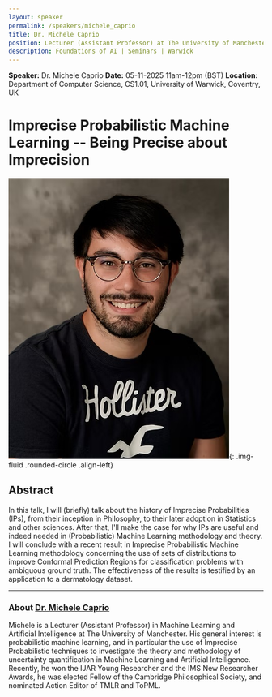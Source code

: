 ```yaml
---
layout: speaker
permalink: /speakers/michele_caprio
title: Dr. Michele Caprio
position: Lecturer (Assistant Professor) at The University of Manchester
description: Foundations of AI | Seminars | Warwick
---
```


**Speaker:** Dr. Michele Caprio
**Date:** 05-11-2025 11am-12pm (BST)
**Location:** Department of Computer Science, CS1.01, University of Warwick, Coventry, UK

# Imprecise Probabilistic Machine Learning -- Being Precise about Imprecision

![Dr. Michele Caprio](/assets/img/michele_caprio.jpeg){: .img-fluid .rounded-circle .align-left}

## Abstract

In this talk, I will (briefly) talk about the history of Imprecise Probabilities (IPs), from their inception in Philosophy, to their later adoption in Statistics and other sciences. After that, I'll make the case for why IPs are useful and indeed needed in (Probabilistic) Machine Learning methodology and theory. I will conclude with a recent result in Imprecise Probabilistic Machine Learning methodology concerning the use of sets of distributions to improve Conformal Prediction Regions for classification problems with ambiguous ground truth. The effectiveness of the results is testified by an application to a dermatology dataset.

---

### About [Dr. Michele Caprio](https://michelecaprio.wixsite.com/caprio)


Michele is a Lecturer (Assistant Professor) in Machine Learning and Artificial Intelligence at The University of Manchester. His general interest is probabilistic machine learning, and in particular the use of Imprecise Probabilistic techniques to investigate the theory and methodology of uncertainty quantification in Machine Learning and Artificial Intelligence. Recently, he won the IJAR Young Researcher and the IMS New Researcher Awards, he was elected Fellow of the Cambridge Philosophical Society, and nominated Action Editor of TMLR and ToPML.